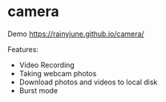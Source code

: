 # camera

Demo https://rainyjune.github.io/camera/

Features:
 * Video Recording
 * Taking webcam photos
 * Download photos and videos to local disk
 * Burst mode
